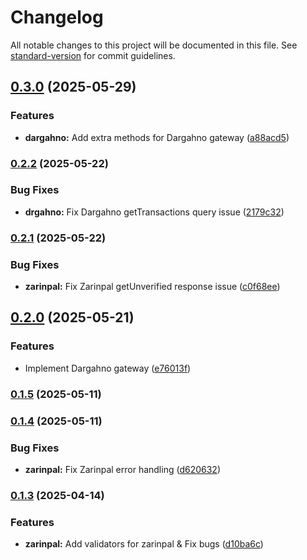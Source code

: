 # Changelog

All notable changes to this project will be documented in this file. See [standard-version](https://github.com/conventional-changelog/standard-version) for commit guidelines.

## [0.3.0](https://github.com/am-azarboon/transifa/compare/v0.2.2...v0.3.0) (2025-05-29)


### Features

* **dargahno:** Add extra methods for Dargahno gateway ([a88acd5](https://github.com/am-azarboon/transifa/commit/a88acd5e92dc28d806f7573f6b08a288d3007748))

### [0.2.2](https://github.com/am-azarboon/transifa/compare/v0.2.1...v0.2.2) (2025-05-22)


### Bug Fixes

* **drgahno:** Fix Dargahno getTransactions query issue ([2179c32](https://github.com/am-azarboon/transifa/commit/2179c32fa4c39cbf615e790a5320aef53f014235))

### [0.2.1](https://github.com/am-azarboon/transifa/compare/v0.2.0...v0.2.1) (2025-05-22)


### Bug Fixes

* **zarinpal:** Fix Zarinpal getUnverified response issue ([c0f68ee](https://github.com/am-azarboon/transifa/commit/c0f68eefc1fc65a4f9b74019f01120acfd934165))

## [0.2.0](https://github.com/am-azarboon/transifa/compare/v0.1.5...v0.2.0) (2025-05-21)


### Features

* Implement Dargahno gateway ([e76013f](https://github.com/am-azarboon/transifa/commit/e76013f58c24598d05d7560c7f359580510e50f4))

### [0.1.5](https://github.com/am-azarboon/transifa/compare/v0.1.4...v0.1.5) (2025-05-11)

### [0.1.4](https://github.com/am-azarboon/transifa/compare/v0.1.3...v0.1.4) (2025-05-11)


### Bug Fixes

* **zarinpal:** Fix Zarinpal error handling ([d620632](https://github.com/am-azarboon/transifa/commit/d6206326101986d0bca8fc8357cb5f8b49c2eaff))

### [0.1.3](https://github.com/am-azarboon/transifa/compare/v0.1.1...v0.1.3) (2025-04-14)


### Features

* **zarinpal:** Add validators for zarinpal & Fix bugs ([d10ba6c](https://github.com/am-azarboon/transifa/commit/d10ba6ce7d4ec15ac9cc9b5b79153a1e432db0c7))
